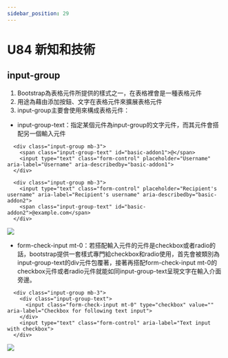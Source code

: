```yaml
---
sidebar_position: 29
---
```


# U84 新知和技術


## input-group
1. Bootstrap為表格元件所提供的樣式之一，在表格裡會是一種表格元件
2. 用途為藉由添加按鈕、文字在表格元件來擴展表格元件
3. input-group主要會使用來構成表格元件：
  - input-group-text：指定某個元件為input-group的文字元件，而其元件會搭配另一個輸入元件
  ```
    <div class="input-group mb-3">
      <span class="input-group-text" id="basic-addon1">@</span>
      <input type="text" class="form-control" placeholder="Username" aria-label="Username" aria-describedby="basic-addon1">
    </div>

    <div class="input-group mb-3">
      <input type="text" class="form-control" placeholder="Recipient's username" aria-label="Recipient's username" aria-describedby="basic-addon2">
      <span class="input-group-text" id="basic-addon2">@example.com</span>
    </div>
  ```
  ![](https://res.cloudinary.com/dqfxgtyoi/image/upload/v1638808755/blog/srello/input-group-text-example_abyqp9.png)
  - form-check-input mt-0：若搭配輸入元件的元件是checkbox或者radio的話，bootstrap提供一套樣式專門給checkbox和radio使用，首先會被類別為input-group-text的div元件包覆著，接著再搭配form-check-input mt-0的checkbox元件或者radio元件就能如同input-group-text呈現文字在輸入介面旁邊。
  ```
    <div class="input-group mb-3">
      <div class="input-group-text">
        <input class="form-check-input mt-0" type="checkbox" value="" aria-label="Checkbox for following text input">
      </div>
      <input type="text" class="form-control" aria-label="Text input with checkbox">
    </div>
  ```
  ![](https://res.cloudinary.com/dqfxgtyoi/image/upload/v1638808754/blog/srello/checkbox_and_radio_example_ny6k3a.png)
